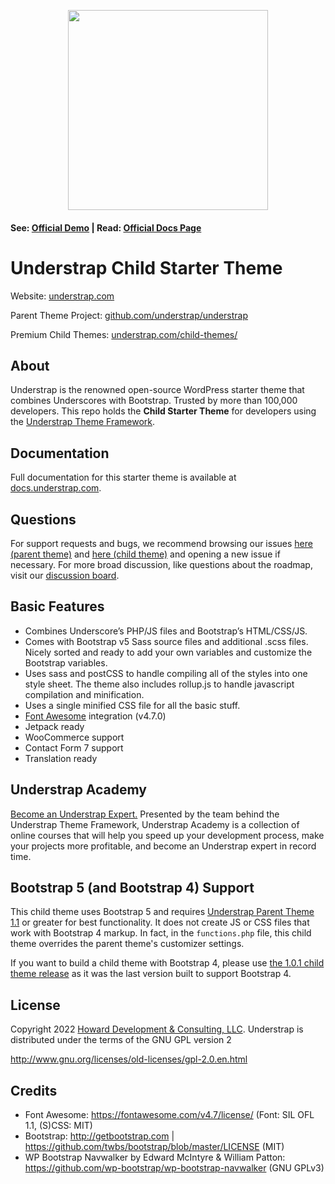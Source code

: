 <p align="center"><img src="https://understrap.com/wp-content/uploads/2022/02/Understrap_Logo_Color.svg" width="320" height="auto"></p>

#### See: [Official Demo](https://demos.understrap.com) | Read: [Official Docs Page](https://docs.understrap.com/)

# Understrap Child Starter Theme

Website: [understrap.com](https://understrap.com)

Parent Theme Project: [github.com/understrap/understrap](https://github.com/understrap/understrap)

Premium Child Themes: [understrap.com/child-themes/](https://understrap.com/child-themes/)

## About

Understrap is the renowned open-source WordPress starter theme that combines Underscores with Bootstrap. Trusted by more than 100,000 developers. This repo holds the **Child Starter Theme** for developers using the [Understrap Theme Framework](https://github.com/understrap/understrap).

## Documentation

Full documentation for this starter theme is available at [docs.understrap.com](https://docs.understrap.com).


## Questions

For support requests and bugs, we recommend browsing our issues [here (parent theme)](https://github.com/understrap/understrap/issues) and [here (child theme)](https://github.com/understrap/cb-andwis2023/issues) and opening a new issue if necessary. For more broad discussion, like questions about the roadmap, visit our [discussion board](https://github.com/understrap/understrap/discussions).

## Basic Features

- Combines Underscore’s PHP/JS files and Bootstrap’s HTML/CSS/JS.
- Comes with Bootstrap v5 Sass source files and additional .scss files. Nicely sorted and ready to add your own variables and customize the Bootstrap variables.
- Uses sass and postCSS to handle compiling all of the styles into one style sheet. The theme also includes rollup.js to handle javascript compilation and minification. 
- Uses a single minified CSS file for all the basic stuff.
- [Font Awesome](http://fortawesome.github.io/Font-Awesome/) integration (v4.7.0)
- Jetpack ready
- WooCommerce support
- Contact Form 7 support
- Translation ready

## Understrap Academy 

[Become an Understrap Expert.](https://www.understrapacademy.com) Presented by the team behind the Understrap Theme Framework, Understrap Academy is a collection of online courses that will help you speed up your development process, make your projects more profitable, and become an Understrap expert in record time.

## Bootstrap 5 (and Bootstrap 4) Support

This child theme uses Bootstrap 5 and requires [Understrap Parent Theme 1.1](https://wordpress.org/themes/understrap) or greater for best functionality. It does not create JS or CSS files that work with Bootstrap 4 markup. In fact, in the `functions.php` file, this child theme overrides the parent theme's customizer settings.

If you want to build a child theme with Bootstrap 4, please use [the 1.0.1 child theme release](https://github.com/understrap/cb-andwis2023/releases/tag/v1.0.1) as it was the last version built to support Bootstrap 4.

## License

Copyright 2022 [Howard Development & Consulting, LLC](https://howarddc.com).
Understrap is distributed under the terms of the GNU GPL version 2

http://www.gnu.org/licenses/old-licenses/gpl-2.0.en.html

## Credits
- Font Awesome: https://fontawesome.com/v4.7/license/ (Font: SIL OFL 1.1, (S)CSS: MIT)
- Bootstrap: http://getbootstrap.com | https://github.com/twbs/bootstrap/blob/master/LICENSE (MIT)
- WP Bootstrap Navwalker by Edward McIntyre & William Patton: https://github.com/wp-bootstrap/wp-bootstrap-navwalker (GNU GPLv3)
